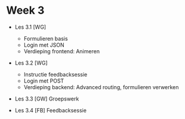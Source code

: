 # Week 3

- Les 3.1 [WG]

  - Formulieren basis
  - Login met JSON
  - Verdieping frontend: Animeren

- Les 3.2 [WG]

  - Instructie feedbacksessie
  - Login met POST
  - Verdieping backend: Advanced routing, formulieren verwerken

- Les 3.3 [GW] Groepswerk
- Les 3.4 [FB] Feedbacksessie
